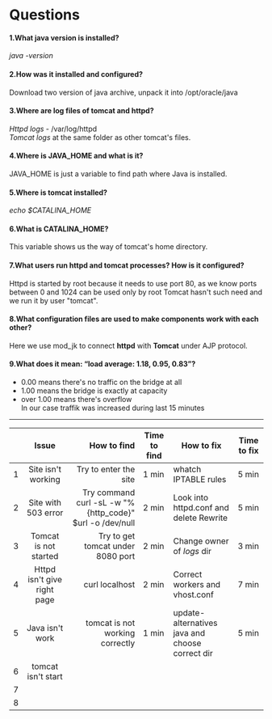 



# Questions


#### 1.What java version is installed?

*java -version*

#### 2.How was it installed and configured?
Download two version of java archive, unpack it into /opt/oracle/java 

#### 3.Where are log files of tomcat and httpd?
 *Httpd logs* - /var/log/httpd  
 *Tomcat logs* at the same folder as other tomcat's files.  

#### 4.Where is JAVA_HOME and what is it?
JAVA_HOME is just a variable to find path where Java is installed.
#### 5.Where is tomcat installed?
*echo $CATALINA_HOME*
#### 6.What is CATALINA_HOME?
This variable shows us the way of tomcat's home directory.
#### 7.What users run httpd and tomcat processes? How is it configured?
Httpd is started by root because it needs to use port 80, as we know ports between 0 and 1024 can be used only by root
Tomcat hasn't such need and we run it by user "tomcat".
#### 8.What configuration files are used to make components work with each other?
Here we use mod_jk to connect **httpd** with **Tomcat** under  AJP protocol.
#### 9.What does it mean: “load average: 1.18, 0.95, 0.83”?
* 0.00 means there's no traffic on the bridge at all  
* 1.00 means the bridge is exactly at capacity  
* over 1.00 means there's overflow  
In our case traffik was increased during last 15 minutes  
---  
  
|  	| Issue | How to find 	|Time to find 	|   How to fix	|  Time to fix 	|
|----------	|:-------------:	|------:	|---	|---	|---	|
| 1	| Site isn't working |Try to enter the site 	| 1 min 	|   whatch IPTABLE rules 	|  5 min  	|
| 2	|  Site with 503 error	| Try command curl -sL -w "%{http_code}" $url -o /dev/null	|  2 min 	| Look into httpd.conf and delete Rewrite |   5 min	|
| 3 | Tomcat is not started	|Try to get tomcat under 8080 port | 2 min	| Change owner of *logs* dir 	|  3 min 	|
| 4 |  Httpd isn't give right page 	|curl localhost	| 2 min	| Correct workers and vhost.conf  |  7 min 	|
| 5 |   Java isn't work	| tomcat is not working correctly  	|  1 min 	| update-alternatives java and choose correct dir	| 5 min|
| 6 |    tomcat isn't start       	|       	|   	|   	|   	|
| 7 |               	|       	|   	|   	|   	|
| 8 |               	|       	|   	|   	|   	|
